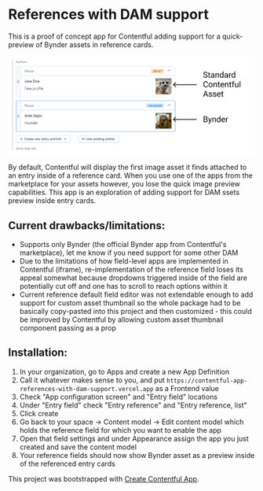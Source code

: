 # References with DAM support

This is a proof of concept app for Contentful adding support for a quick-preview of Bynder assets in reference cards.

![Screenshot](./screenshot.png)

By default, Contentful will display the first image asset it finds attached to an entry inside of a reference card. When you use one of the apps from the marketplace for your assets however, you lose the quick image preview capabilities. This app is an exploration of adding support for DAM ssets preview inside entry cards.

## Current drawbacks/limitations:

- Supports only Bynder (the official Bynder app from Contentful's marketplace), let me know if you need support for some other DAM
- Due to the limitations of how field-level apps are implemented in Contentful (iframe), re-implementation of the reference field loses its appeal somewhat because dropdowns triggered inside of the field are potentially cut off and one has to scroll to reach options within it
- Current reference default field editor was not extendable enough to add support for custom asset thumbnail so the whole package had to be basically copy-pasted into this project and then customized - this could be improved by Contentful by allowing custom asset thumbnail component passing as a prop

## Installation:

1. In your organization, go to Apps and create a new App Definition
2. Call it whatever makes sense to you, and put `https://contentful-app-references-with-dam-support.vercel.app` as a Frontend value
3. Check "App configuration screen" and "Entry field" locations
4. Under "Entry field" check "Entry reference" and "Entry reference, list"
5. Click create
6. Go back to your space -> Content model -> Edit content model which holds the reference field for which you want to enable the app
7. Open that field settings and under Appearance assign the app you just created and save the content model
8. Your reference fields should now show Bynder asset as a preview inside of the referenced entry cards

This project was bootstrapped with [Create Contentful App](https://github.com/contentful/create-contentful-app).

